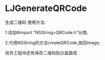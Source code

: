 # LJGenerateQRCode
生成二维码
使用方法:

1.添加#import "NSString+QRCode.h"分类;

2.代用NSString的方法createQRCode,放回image;

另外工程中还有保存二维码到沙盒路径
